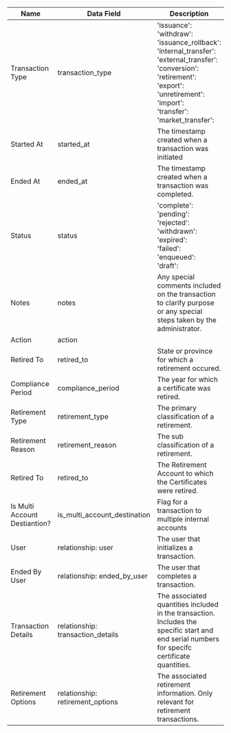 | Name                          | Data Field                        | Description                                                                                                                                   |
|-------------------------------|-----------------------------------|-----------------------------------------------------------------------------------------------------------------------------------------------|
|Transaction Type|transaction_type|'issuance': <br> 'withdraw': <br> 'issuance_rollback': <br> 'internal_transfer': <br> 'external_transfer': <br> 'conversion': <br> 'retirement': <br> 'export': <br> 'unretirement': <br> 'import': <br> 'transfer': <br> 'market_transfer':|
|Started At|started_at| The timestamp created when a transaction was initiated|
|Ended At|ended_at|The timestamp created when a transaction was completed.|
|Status|status|'complete': <br>'pending': <br>'rejected': <br>'withdrawn': <br>'expired': <br>'failed': <br>'enqueued': <br>'draft': <br>|
|Notes|notes|Any special comments included on the transaction to clarify purpose or any special steps taken by the administrator.|
|Action|action||
|Retired To|retired_to|State or province for which a retirement occured.|
|Compliance Period|compliance_period|The year for which a certificate was retired.|
|Retirement Type|retirement_type|The primary classification of a retirement.|
|Retirement Reason|retirement_reason|The sub classification of a retirement.|
|Retired To|retired_to|The Retirement Account to which the Certificates were retired.|
|Is Multi Account Destiantion?|is\_multi\_account\_destination|Flag for a transaction to multiple internal accounts|
|User|relationship: user|The user that initializes a transaction.|
|Ended By User| relationship: ended\_by\_user|The user that completes a transaction.|
|Transaction Details| relationship: transaction_details | The associated quantities included in the transaction. Includes the specific start and end serial numbers for specifc certificate quantities. |
|Retirement Options| relationship: retirement_options  | The associated retirement information. Only relevant for retirement transactions.|
